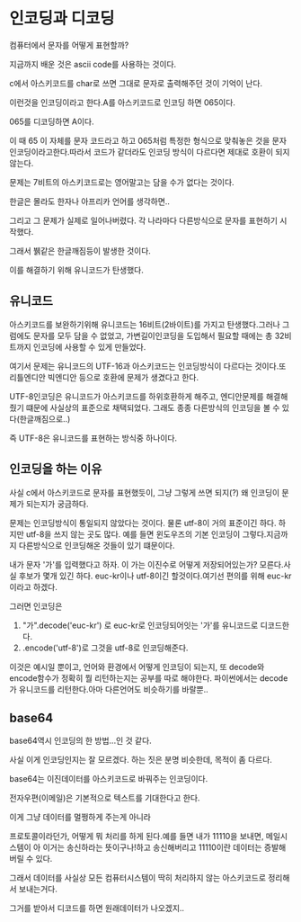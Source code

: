 # 인코딩과 디코딩

컴퓨터에서 문자를 어떻게 표현할까?

지금까지 배운 것은 ascii code를 사용하는 것이다.

c에서 아스키코드를 char로 쓰면 그대로 문자로 출력해주던 것이 기억이 난다.

이런것을 인코딩이라고 한다.A를 아스키코드로 인코딩 하면 065이다.

065를 디코딩하면 A이다.

이 때 65 이 자체를 문자 코드라고 하고 065처럼 특정한 형식으로 맞춰놓은 것을 문자 인코딩이라고한다.따라서 코드가 같더라도 인코딩 방식이 다르다면 제대로 호환이 되지 않는다.



문제는 7비트의 아스키코드로는 영어말고는 담을 수가 없다는 것이다.

한글은 몰라도 한자나 아프리카 언어를 생각하면..

그리고 그 문제가 실제로 일어나버렸다. 각 나라마다 다른방식으로 문자를 표현하기 시작했다.

그래서 뷁같은 한글깨짐등이 발생한 것이다.

이를 해결하기 위해 유니코드가 탄생했다.



## 유니코드

아스키코드를 보완하기위해 유니코드는 16비트(2바이트)를 가지고 탄생했다.그러나 그럼에도 문자를 모두 담을 수 없었고, 가변길이인코딩을 도입해서 필요할 때에는 총 32비트까지 인코딩에 사용할 수 있게 만들었다.

여기서 문제는 유니코드의 UTF-16과 아스키코드는 인코딩방식이 다르다는 것이다.또 리틀엔디안 빅엔디안 등으로 호환에 문제가 생겼다고 한다. 

UTF-8인코딩은 유니코드가 아스키코드를 하위호환하게 해주고, 엔디안문제를 해결해줬기 떄문에 사실상의 표준으로 채택되었다. 그래도 종종 다른방식의 인코딩을 볼 수 있다(한글깨짐으로..)



즉 UTF-8은 유니코드를 표현하는 방식중 하나이다. 



## 인코딩을 하는 이유

사실 c에서 아스키코드로 문자를 표현했듯이, 그냥 그렇게 쓰면 되지(?) 왜 인코딩이 문제가 되는지가 궁금하다.

문제는 인코딩방식이 통일되지 않았다는 것이다. 물론 utf-8이 거의 표준이긴 하다. 하지만 utf-8을 쓰지 않는 곳도 많다. 예를 들면 윈도우즈의 기본 인코딩이 그렇다.지금까지 다른방식으로 인코딩해온 것들이 있기 떄문이다.

내가 문자 '가'를 입력했다고 하자. 이 가는 이진수로 어떻게 저장되어있는가? 모른다.사실 후보가 몇개 있긴 하다. euc-kr이나 utf-8이긴 할것이다.여기선 편의를 위해 euc-kr이라고 하겠다.

그러면 인코딩은 

1. "가".decode('euc-kr') 로 euc-kr로 인코딩되어잇는 '가'를 유니코드로 디코드한다.
2. .encode('utf-8')로 그것을 utf-8로 인코딩해준다.

이것은 예시일 뿐이고, 언어와 환경에서 어떻게 인코딩이 되는지, 또 decode와 encode함수가 정확히 뭘 리턴하는지는 공부를 따로 해야한다. 파이썬에서는 decode가 유니코드를 리턴한다.아마 다른언어도 비슷하기를 바랄뿐..



## base64

base64역시 인코딩의 한 방법...인 것 같다.

사실 이게 인코딩인지는 잘 모르겠다. 하는 짓은 분명 비슷한데, 목적이 좀 다르다.



base64는 이진데이터를 아스키코드로 바꿔주는 인코딩이다.

전자우편(이메일)은 기본적으로 텍스트를 기대한다고 한다.

이게 그냥 데이터를 멀쩡하게 주는게 아니라

프로토콜이라던가, 어떻게 뭐 처리를 하게 된다.예를 들면 내가 11110을 보내면, 메일시스템이 아 이거는 송신하라는 뜻이구나!하고 송신해버리고 11110이란 데이터는 증발해버릴 수 있다.

그래서 데이터를 사실상 모든 컴퓨터시스템이 딱히 처리하지 않는 아스키코드로 정리해서 보내는거다.

그거를 받아서 디코드를 하면 원래데이터가 나오겠지..